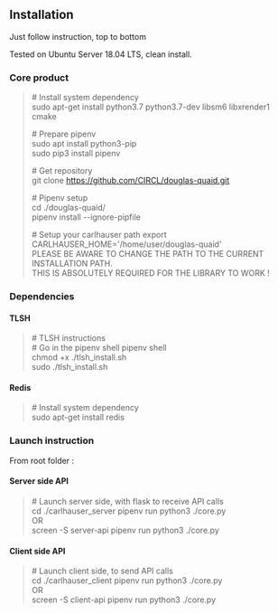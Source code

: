 ## Installation

Just follow instruction, top to bottom

Tested on Ubuntu Server 18.04 LTS, clean install.

### Core product

> \# Install system dependency  
> sudo apt-get install python3.7 python3.7-dev libsm6 libxrender1 cmake 
>
> \# Prepare pipenv  
> sudo apt install python3-pip  
> sudo pip3 install pipenv  
> 
> \# Get repository  
> git clone https://github.com/CIRCL/douglas-quaid.git  
> 
> \# Pipenv setup   
> cd ./douglas-quaid/   
> pipenv install --ignore-pipfile       
>
> \# Setup your carlhauser path 
> export CARLHAUSER_HOME='/home/user/douglas-quaid'     
> PLEASE BE AWARE TO CHANGE THE PATH TO THE CURRENT INSTALLATION PATH.  
> THIS IS ABSOLUTELY REQUIRED FOR THE LIBRARY TO WORK !     

### Dependencies 

#### TLSH
> \# TLSH instructions  
> \# Go in the pipenv shell 
> pipenv shell  
> chmod +x ./tlsh_install.sh    
> sudo ./tlsh_install.sh        

#### Redis
> \# Install system dependency  
> sudo apt-get install redis


### Launch instruction
From root folder :

#### Server side API
> \# Launch server side, with flask to receive API calls     
> cd ./carlhauser_server
> pipenv run python3 ./core.py   
OR  
> screen -S server-api pipenv run python3 ./core.py 

#### Client side API
> \# Launch client side, to send API calls     
> cd ./carlhauser_client
> pipenv run python3 ./core.py  
OR  
> screen -S client-api pipenv run python3 ./core.py 
